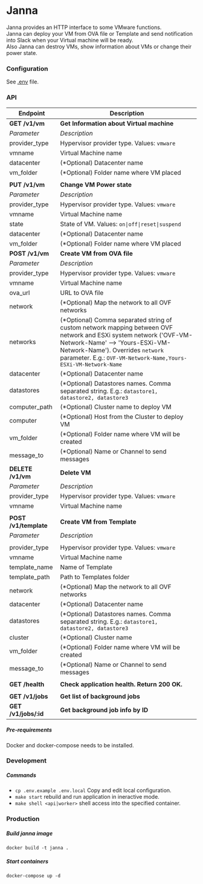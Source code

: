 # Janna

Janna provides an HTTP interface to some VMware functions.  
Janna can deploy your VM from OVA file or Template and send notification into Slack when your Virtual machine will be ready.  
Also Janna can destroy VMs, show information about VMs or change their power state.

### Configuration
See [.env](https://github.com/vterdunov/janna/blob/master/.env.example) file.

### API
| Endpoint | Description |
| ---- | --------------- |
| **GET /v1/vm** | **Get Information about Virtual machine** |
| _Parameter_ | _Description_|
| provider_type | Hypervisor provider type. Values: `vmware` |
| vmname | Virtual Machine name |
| datacenter | (*Optional) Datacenter name |
| vm_folder | (*Optional) Folder name where VM placed |
|||
| **PUT /v1/vm** | **Change VM Power state** |
| _Parameter_ | _Description_|
| provider_type | Hypervisor provider type. Values: `vmware` |
| vmname | Virtual Machine name |
| state | State of VM. Values: `on\|off\|reset\|suspend` |
| datacenter | (*Optional) Datacenter name |
| vm_folder | (*Optional) Folder name where VM placed |
| **POST /v1/vm** | **Create VM from OVA file** |
| _Parameter_ | _Description_|
| provider_type | Hypervisor provider type. Values: `vmware` |
| vmname | Virtual Machine name |
| ova_url | URL to OVA file |
| network | (*Optional) Map the network to all OVF networks |
| networks | (*Optional) Comma separated string of custom network mapping between OVF network and ESXi system network ('OVF-VM-Network-Name' --> 'Yours-ESXi-VM-Network-Name'). Overrides `network` parameter. E.g.: `OVF-VM-Network-Name,Yours-ESXi-VM-Network-Name` |
| datacenter | (*Optional) Datacenter name |
| datastores | (*Optional) Datastores names. Comma separated string. E.g.: `datastore1, datastore2, datastore3` |
| computer_path | (*Optional) Cluster name to deploy VM |
| computer | (*Optional) Host from the Cluster to deploy VM |
| vm_folder | (*Optional) Folder name where VM will be created |
| message_to | (*Optional) Name or Channel to send messages |
| **DELETE /v1/vm** | **Delete VM** |
| _Parameter_ | _Description_|
| provider_type | Hypervisor provider type. Values: `vmware` |
| vmname | Virtual Machine name |
|  |  |
| **POST /v1/template** | **Create VM from Template** |
| _Parameter_ | _Description_|
|  |  |
| provider_type | Hypervisor provider type. Values: `vmware` |
| vmname | Virtual Machine name |
| template_name | Name of Template |
| template_path | Path to Templates folder |
| network | (*Optional) Map the network to all OVF networks |
| datacenter | (*Optional) Datacenter name |
| datastores | (*Optional) Datastores names. Comma separated string. E.g.: `datastore1, datastore2, datastore3` |
| cluster | (*Optional) Cluster name |
| vm_folder | (*Optional) Folder name where VM will be created |
| message_to | (*Optional) Name or Channel to send messages |
|  |  |
| **GET /health** | **Check application health. Return 200 OK.** |
|  |  |
| **GET /v1/jobs** | **Get list of background jobs** |
| **GET /v1/jobs/:id** | **Get background job info by ID** |

##### Pre-requirements
Docker and docker-compose needs to be installed.

### Development
##### Commands
- `cp .env.example .env.local` Copy and edit local configuration.
- `make start` rebuild and run application in ineractive mode.
- `make shell <api|worker>` shell access into the specified container.

### Production
##### Build janna image
`docker build -t janna .`
##### Start containers
`docker-compose up -d`
